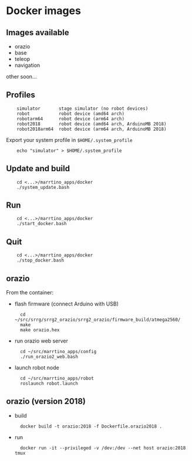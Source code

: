 # Docker images

## Images available

* orazio
* base
* teleop
* navigation

other soon...

## Profiles

        simulator       stage simulator (no robot devices)
        robot           robot device (amd64 arch)
        robotarm64      robot device (arm64 arch)
        robot2018       robot device (amd64 arch, ArduinoMB 2018)
        robot2018arm64  robot device (arm64 arch, ArduinoMB 2018)

Export your system profile in `$HOME/.system_profile`

        echo "simulator" > $HOME/.system_profile


## Update and build

        cd <...>/marrtino_apps/docker
        ./system_update.bash

## Run

        cd <...>/marrtino_apps/docker
        ./start_docker.bash

## Quit

        cd <...>/marrtino_apps/docker
        ./stop_docker.bash


## orazio

From the container:

* flash firmware (connect Arduino with USB)

        cd ~/src/srrg/srrg2_orazio/srrg2_orazio/firmware_build/atmega2560/
        make
        make orazio.hex

* run orazio web server

        cd ~/src/marrtino_apps/config
        ./run_orazio2_web.bash

* launch robot node

        cd ~/src/marrtino_apps/robot
        roslaunch robot.launch


## orazio (version 2018)

* build

        docker build -t orazio:2018 -f Dockerfile.orazio2018 .

* run

        docker run -it --privileged -v /dev:/dev --net host orazio:2018 tmux

